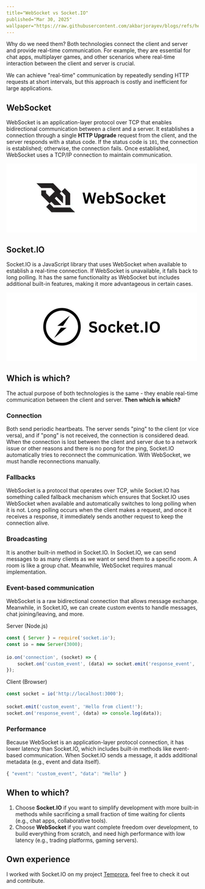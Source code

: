 ```yaml
---
title="WebSocket vs Socket.IO"
published="Mar 30, 2025"
wallpaper="https://raw.githubusercontent.com/akbarjorayev/blogs/refs/heads/main/blogs/websocket-vs-socket-io/assets/blog-wallpaper.light.webp?w=500&h=300"
---
```


Why do we need them? Both technologies connect the client and server and provide real-time communication. For example, they are essential for chat apps, multiplayer games, and other scenarios where real-time interaction between the client and server is crucial.

We can achieve "real-time" communication by repeatedly sending HTTP requests at short intervals, but this approach is costly and inefficient for large applications.

## WebSocket

WebSocket is an application-layer protocol over TCP that enables bidirectional communication between a client and a server. It establishes a connection through a single **HTTP Upgrade** request from the client, and the server responds with a status code. If the status code is `101`, the connection is established; otherwise, the connection fails. Once established, WebSocket uses a TCP/IP connection to maintain communication.

<picture>
  <source media="(prefers-color-scheme: dark)" srcset="https://raw.githubusercontent.com/akbarjorayev/blogs/refs/heads/main/blogs/websocket-vs-socket-io/assets/websocket-logo.dark.webp?w=500&h=180">
  <source media="(prefers-color-scheme: light)" srcset="https://raw.githubusercontent.com/akbarjorayev/blogs/refs/heads/main/blogs/websocket-vs-socket-io/assets/websocket-logo.light.webp?w=500&h=180">
  <img src="https://raw.githubusercontent.com/akbarjorayev/blogs/refs/heads/main/blogs/websocket-vs-socket-io/assets/websocket-logo.light.webp?w=500&h=180" alt="WebSocket logo">
</picture>

## Socket.IO

Socket.IO is a JavaScript library that uses WebSocket when available to establish a real-time connection. If WebSocket is unavailable, it falls back to long polling. It has the same functionality as WebSocket but includes additional built-in features, making it more advantageous in certain cases.

<picture>
  <source media="(prefers-color-scheme: dark)" srcset="https://raw.githubusercontent.com/akbarjorayev/blogs/refs/heads/main/blogs/websocket-vs-socket-io/assets/socket-io-logo.dark.webp?w=500&h=180">
  <source media="(prefers-color-scheme: light)" srcset="https://raw.githubusercontent.com/akbarjorayev/blogs/refs/heads/main/blogs/websocket-vs-socket-io/assets/socket-io-logo.light.webp?w=500&h=180">
  <img src="https://raw.githubusercontent.com/akbarjorayev/blogs/refs/heads/main/blogs/websocket-vs-socket-io/assets/socket-io-logo.light.webp?w=500&h=180" alt="Socket.IO logo">
</picture>

## Which is which?

The actual purpose of both technologies is the same - they enable real-time communication between the client and server. **Then which is which?**

### Connection

Both send periodic heartbeats. The server sends "ping" to the client (or vice versa), and if "pong" is not received, the connection is considered dead. When the connection is lost between the client and server due to a network issue or other reasons and there is no pong for the ping, Socket.IO automatically tries to reconnect the communication. With WebSocket, we must handle reconnections manually.

### Fallbacks

WebSocket is a protocol that operates over TCP, while Socket.IO has something called fallback mechanism which ensures that Socket.IO uses WebSocket when available and automatically switches to long polling when it is not. Long polling occurs when the client makes a request, and once it receives a response, it immediately sends another request to keep the connection alive.

### Broadcasting

It is another built-in method in Socket.IO. In Socket.IO, we can send messages to as many clients as we want or send them to a specific room. A room is like a group chat. Meanwhile, WebSocket requires manual implementation.

### Event-based communication

WebSocket is a raw bidirectional connection that allows message exchange. Meanwhile, in Socket.IO, we can create custom events to handle messages, chat joining/leaving, and more.

Server (Node.js)

```javascript
const { Server } = require('socket.io');
const io = new Server(3000);

io.on('connection', (socket) => {
    socket.on('custom_event', (data) => socket.emit('response_event', 'Hello from server!'));
});
```

Client (Browser)

```javascript
const socket = io('http://localhost:3000');

socket.emit('custom_event', 'Hello from client!');
socket.on('response_event', (data) => console.log(data));
```

### Performance

Because WebSocket is an application-layer protocol connection, it has lower latency than Socket.IO, which includes built-in methods like event-based communication. When Socket.IO sends a message, it adds additional metadata (e.g., event and data itself).

```javascript
{ "event": "custom_event", "data": "Hello" }
```

## When to which?

1. Choose **Socket.IO** if you want to simplify development with more built-in methods while sacrificing a small fraction of time waiting for clients (e.g., chat apps, collaborative tools).
2. Choose **WebSocket** if you want complete freedom over development, to build everything from scratch, and need high performance with low latency (e.g., trading platforms, gaming servers).

## Own experience

I worked with Socket.IO on my project [Temprora](https://github.com/temprora), feel free to check it out and contribute.